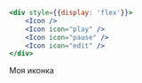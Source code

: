 ```jsx
<div style={{display: 'flex'}}>
    <Icon />
    <Icon icon="play" />
    <Icon icon="pause" />
    <Icon icon="edit" />
</div>
```


Моя иконка